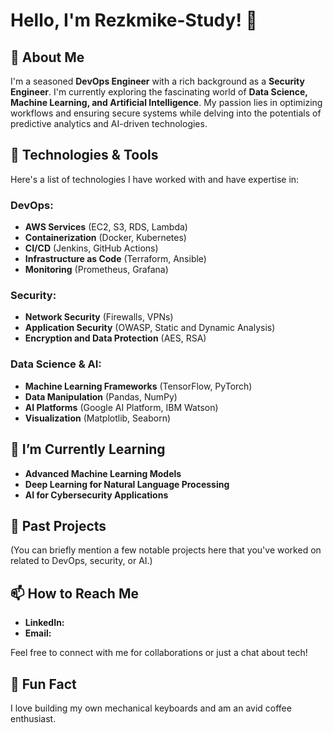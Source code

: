 # Hello, I'm Rezkmike-Study! 👋

## 🚀 About Me

I'm a seasoned **DevOps Engineer** with a rich background as a **Security Engineer**. I'm currently exploring the fascinating world of **Data Science, Machine Learning, and Artificial Intelligence**. My passion lies in optimizing workflows and ensuring secure systems while delving into the potentials of predictive analytics and AI-driven technologies.

## 🔧 Technologies & Tools

Here's a list of technologies I have worked with and have expertise in:

### DevOps:
- **AWS Services** (EC2, S3, RDS, Lambda)
- **Containerization** (Docker, Kubernetes)
- **CI/CD** (Jenkins, GitHub Actions)
- **Infrastructure as Code** (Terraform, Ansible)
- **Monitoring** (Prometheus, Grafana)
  
### Security:
- **Network Security** (Firewalls, VPNs)
- **Application Security** (OWASP, Static and Dynamic Analysis)
- **Encryption and Data Protection** (AES, RSA)

### Data Science & AI:
- **Machine Learning Frameworks** (TensorFlow, PyTorch)
- **Data Manipulation** (Pandas, NumPy)
- **AI Platforms** (Google AI Platform, IBM Watson)
- **Visualization** (Matplotlib, Seaborn)

## 🌱 I’m Currently Learning
- **Advanced Machine Learning Models**
- **Deep Learning for Natural Language Processing**
- **AI for Cybersecurity Applications**

## 💼 Past Projects
(You can briefly mention a few notable projects here that you've worked on related to DevOps, security, or AI.)

## 📫 How to Reach Me
- **LinkedIn:** 
- **Email:** 

Feel free to connect with me for collaborations or just a chat about tech!

## 🌟 Fun Fact
I love building my own mechanical keyboards and am an avid coffee enthusiast.
